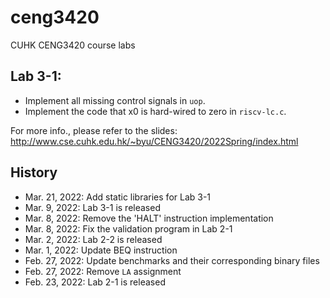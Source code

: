 # ceng3420
CUHK CENG3420 course labs

## Lab 3-1:
* Implement all missing control signals in `uop`.
* Implement the code that x0 is hard-wired to zero in `riscv-lc.c`.

For more info., please refer to the slides: http://www.cse.cuhk.edu.hk/~byu/CENG3420/2022Spring/index.html

## History
* Mar. 21, 2022: Add static libraries for Lab 3-1
* Mar.  9, 2022: Lab 3-1 is released
* Mar.  8, 2022: Remove the 'HALT' instruction implementation
* Mar.  8, 2022: Fix the validation program in Lab 2-1
* Mar.  2, 2022: Lab 2-2 is released
* Mar.  1, 2022: Update BEQ instruction
* Feb. 27, 2022: Update benchmarks and their corresponding binary files
* Feb. 27, 2022: Remove `LA` assignment
* Feb. 23, 2022: Lab 2-1 is released
